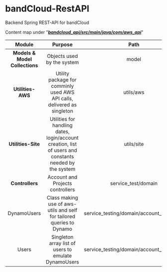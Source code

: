 # bandCloud-RestAPI

Backend Spring REST-API for bandCloud

Content map under "<u>***bandcloud_api/src/main/java/com/aws_api***</u>"

| Module                         | Purpose                                                                                                | Path                                      |
|:------------------------------:|:------------------------------------------------------------------------------------------------------:|:-----------------------------------------:|
| **Models & Model Collections** | Objects used by the system                                                                             | model                                     |
| **Utilities-AWS**              | Utility package for comminly used AWS API calls, delivered as singleton                                | utils/aws                                 |
| **Utilities-Site**             | Utilities for handling dates, login/account creation, list of users and constants needed by the system | utils/site                                |
| **Controllers**                | Account and Projects controllers                                                                       | service_test/domain                       |
| DynamoUsers                    | Class making use of aws-utils and self for tailored queries to Dynamo                                  | service_testing/domain/account_controller |
| Users                          | Singleton array list of users to emulate DynamoUsers                                                   | service_testing/domain/account_controller |
